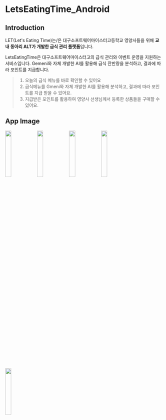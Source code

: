 
# LetsEatingTime_Android
## Introduction
LET(Let's Eating Time)는/은 대구소프트웨어마이스터고등학교 영양사들을 위해 **교내 동아리 ALT가 개발한 급식 관리 플랫폼**입니다.<br>

LetsEatingTime은 대구소프트웨어마이스터고의 급식 관리와 이벤트 운영을 지원하는 서비스입니다.
Gemeni와 자체 개발한 AI를 활용해 급식 잔반량을 분석하고, 결과에 따라 포인트를 지급합니다.
<br>

> 1. 오늘의 급식 메뉴를 바로 확인할 수 있어요
> 2. 급식메뉴를 Gmeni와 자체 개발한 AI를 활용해 분석하고, 결과에 따라 포인트를 지급 받을 수 있어요.
> 3. 지급받은 포인트를 활용하여 영양사 선생님께서 등록한 상품들을 구매할 수 있어요.

## App Image
<img src="https://github.com/user-attachments/assets/7fe5a480-4cc7-4aeb-b01d-c1bf0ea9d53f"  width="19.5%" alt=""/>
<img src="https://github.com/user-attachments/assets/e11526ff-d18c-4c1f-bf7d-d0f13e413c8a"  width="19.5%" alt=""/>
<img src="https://github.com/user-attachments/assets/3b7ce464-6140-46d9-9e12-625b5db46173"  width="19.5%" alt=""/>
<img src="https://github.com/user-attachments/assets/ae015293-3a4a-43df-bacc-75b15149c49b"  width="19.5%" alt=""/>
<img src="https://github.com/user-attachments/assets/dba0a697-5f07-416e-90de-8fb35746267a"  width="19.5%" alt=""/>